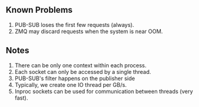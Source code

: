 ## Known Problems

1. PUB-SUB loses the first few requests (always).
2. ZMQ may discard requests when the system is near OOM.

## Notes

1. There can be only one context within each process.
2. Each socket can only be accessed by a single thread.
3. PUB-SUB's filter happens on the publisher side
4. Typically, we create one IO thread per GB/s.
5. Inproc sockets can be used for communication between threads (very fast).
